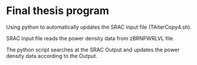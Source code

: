 # Final thesis program
Using python to automatically updates the SRAC input file (TAiterCopy4.sh). 

SRAC input file reads the power density data from zBRNPWRLVL file.

The python script searches at the SRAC Output and updates the power density data according to the Output.
